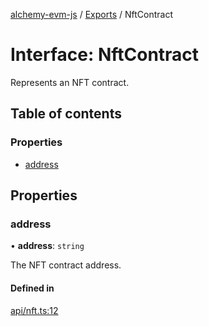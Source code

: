 [alchemy-evm-js](../README.md) / [Exports](../modules.md) / NftContract

# Interface: NftContract

Represents an NFT contract.

## Table of contents

### Properties

- [address](NftContract.md#address)

## Properties

### address

• **address**: `string`

The NFT contract address.

#### Defined in

[api/nft.ts:12](https://github.com/alchemyplatform/exploring-pioneer/blob/53a912f/src/api/nft.ts#L12)
